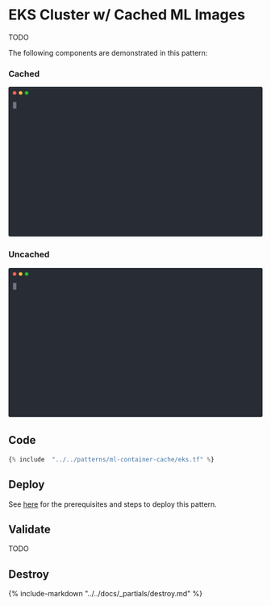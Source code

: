 # EKS Cluster w/ Cached ML Images

TODO

The following components are demonstrated in this pattern:

### Cached

<p align="center">
  <img src="assets/cached.svg" alt="cached image startup time">
</p>

### Uncached

<p align="center">
  <img src="assets/uncached.svg" alt="uncached image startup time">
</p>

## Code

```terraform hl_lines="24-26 32-67"
{% include  "../../patterns/ml-container-cache/eks.tf" %}
```

## Deploy

See [here](https://aws-ia.github.io/terraform-aws-eks-blueprints/getting-started/#prerequisites) for the prerequisites and steps to deploy this pattern.

## Validate

TODO

## Destroy

{%
   include-markdown "../../docs/_partials/destroy.md"
%}

